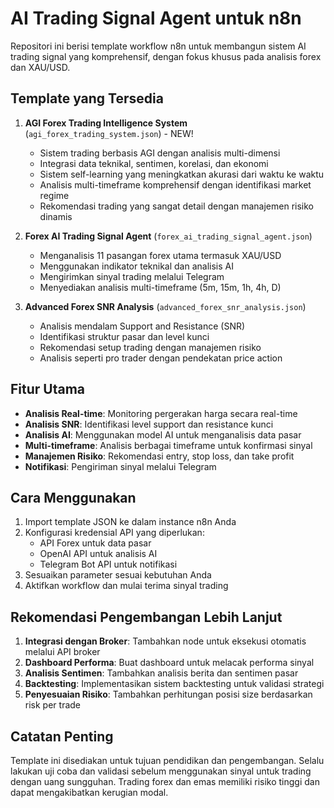 # AI Trading Signal Agent untuk n8n

Repositori ini berisi template workflow n8n untuk membangun sistem AI trading signal yang komprehensif, dengan fokus khusus pada analisis forex dan XAU/USD.

## Template yang Tersedia

1. **AGI Forex Trading Intelligence System** (`agi_forex_trading_system.json`) - NEW!
   - Sistem trading berbasis AGI dengan analisis multi-dimensi
   - Integrasi data teknikal, sentimen, korelasi, dan ekonomi
   - Sistem self-learning yang meningkatkan akurasi dari waktu ke waktu
   - Analisis multi-timeframe komprehensif dengan identifikasi market regime
   - Rekomendasi trading yang sangat detail dengan manajemen risiko dinamis

2. **Forex AI Trading Signal Agent** (`forex_ai_trading_signal_agent.json`)
   - Menganalisis 11 pasangan forex utama termasuk XAU/USD
   - Menggunakan indikator teknikal dan analisis AI
   - Mengirimkan sinyal trading melalui Telegram
   - Menyediakan analisis multi-timeframe (5m, 15m, 1h, 4h, D)

3. **Advanced Forex SNR Analysis** (`advanced_forex_snr_analysis.json`)
   - Analisis mendalam Support and Resistance (SNR)
   - Identifikasi struktur pasar dan level kunci
   - Rekomendasi setup trading dengan manajemen risiko
   - Analisis seperti pro trader dengan pendekatan price action

## Fitur Utama

- **Analisis Real-time**: Monitoring pergerakan harga secara real-time
- **Analisis SNR**: Identifikasi level support dan resistance kunci
- **Analisis AI**: Menggunakan model AI untuk menganalisis data pasar
- **Multi-timeframe**: Analisis berbagai timeframe untuk konfirmasi sinyal
- **Manajemen Risiko**: Rekomendasi entry, stop loss, dan take profit
- **Notifikasi**: Pengiriman sinyal melalui Telegram

## Cara Menggunakan

1. Import template JSON ke dalam instance n8n Anda
2. Konfigurasi kredensial API yang diperlukan:
   - API Forex untuk data pasar
   - OpenAI API untuk analisis AI
   - Telegram Bot API untuk notifikasi
3. Sesuaikan parameter sesuai kebutuhan Anda
4. Aktifkan workflow dan mulai terima sinyal trading

## Rekomendasi Pengembangan Lebih Lanjut

1. **Integrasi dengan Broker**: Tambahkan node untuk eksekusi otomatis melalui API broker
2. **Dashboard Performa**: Buat dashboard untuk melacak performa sinyal
3. **Analisis Sentimen**: Tambahkan analisis berita dan sentimen pasar
4. **Backtesting**: Implementasikan sistem backtesting untuk validasi strategi
5. **Penyesuaian Risiko**: Tambahkan perhitungan posisi size berdasarkan risk per trade

## Catatan Penting

Template ini disediakan untuk tujuan pendidikan dan pengembangan. Selalu lakukan uji coba dan validasi sebelum menggunakan sinyal untuk trading dengan uang sungguhan. Trading forex dan emas memiliki risiko tinggi dan dapat mengakibatkan kerugian modal.